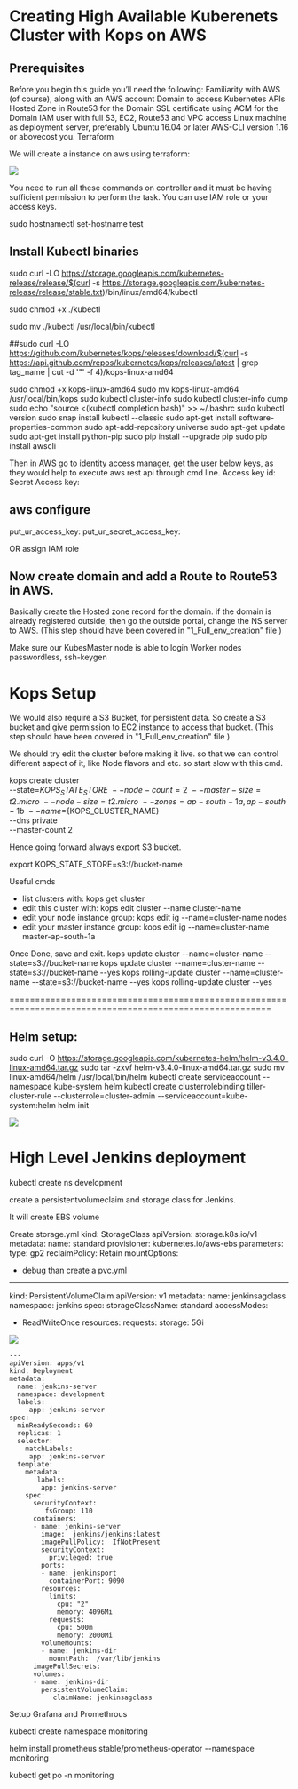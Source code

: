 # Creating High Available Kuberenets Cluster with Kops on AWS


## Prerequisites
Before you begin this guide you’ll need the following:
Familiarity with AWS (of course), along with an AWS account
Domain to access Kubernetes APIs
Hosted Zone in Route53 for the Domain
SSL certificate using ACM for the Domain
IAM user with full S3, EC2, Route53 and VPC access
Linux machine as deployment server, preferably Ubuntu 16.04 or later
AWS-CLI version 1.16 or abovecost you.
Terraform
	   
We will create a instance on aws using terraform:

![](images/Selection_632.png)
	   


You need  to run all these commands on controller and it must be having sufficient permission to perform the task.
You can use IAM role or your access keys.

sudo hostnamectl set-hostname test

## Install Kubectl binaries

sudo curl -LO https://storage.googleapis.com/kubernetes-release/release/$(curl -s https://storage.googleapis.com/kubernetes-release/release/stable.txt)/bin/linux/amd64/kubectl

sudo chmod +x ./kubectl

sudo mv ./kubectl /usr/local/bin/kubectl

##sudo curl -LO https://github.com/kubernetes/kops/releases/download/$(curl -s https://api.github.com/repos/kubernetes/kops/releases/latest | grep tag_name | cut -d '"' -f 4)/kops-linux-amd64


 sudo chmod +x kops-linux-amd64
sudo mv kops-linux-amd64 /usr/local/bin/kops
sudo kubectl cluster-info
sudo kubectl cluster-info dump
sudo echo "source <(kubectl completion bash)" >> ~/.bashrc
sudo kubectl version
sudo snap install kubectl --classic
sudo apt-get install software-properties-common
sudo apt-add-repository universe
sudo apt-get update
sudo apt-get install python-pip
sudo pip install --upgrade pip
sudo pip install awscli


Then in AWS go to identity access manager, get the user below keys, as they would help to execute aws rest api through cmd line.
Access key id:
Secret Access key:

## aws configure

put_ur_access_key:
put_ur_secret_access_key:

OR assign IAM role


## Now create domain and add a Route to Route53 in AWS.

Basically create the Hosted zone record for the domain.
if the domain is already registered outside, then go the outside portal, change the NS server to AWS.
(This step should have been covered in "1_Full_env_creation" file  )

Make sure our KubesMaster node is able to login Worker nodes passwordless, 
ssh-keygen
# Kops Setup
We would also require a S3 Bucket, for persistent data. 
So create a S3 bucket and give permission to EC2 instance to access that bucket.
(This step should have been covered in "1_Full_env_creation" file  )


We should try edit the cluster before making it live. so that we can  control different aspect of it, like Node flavors and etc.
so start slow with this cmd.


kops create cluster \
--state=${KOPS_STATE_STORE} \
--node-count=2 \
--master-size=t2.micro \
--node-size=t2.micro \
--zones=ap-south-1a,ap-south-1b \
--name=${KOPS_CLUSTER_NAME} \
--dns private \
--master-count 2

Hence going forward always export S3 bucket.	

export KOPS_STATE_STORE=s3://bucket-name

   
Useful cmds   
 * list clusters with: 							kops get cluster
 * edit this cluster with: 						kops edit cluster --name cluster-name
 * edit your node instance group: 				kops edit ig --name=cluster-name nodes
 * edit your master instance group: 			kops edit ig --name=cluster-name master-ap-south-1a




Once Done, save and exit.
 kops update cluster  --name=cluster-name  --state=s3://bucket-name
 kops update cluster  --name=cluster-name  --state=s3://bucket-name  --yes
 kops rolling-update cluster --name=cluster-name  --state=s3://bucket-name  --yes
 kops rolling-update cluster --yes


=========================================================================================================
## Helm setup:

 sudo curl -O https://storage.googleapis.com/kubernetes-helm/helm-v3.4.0-linux-amd64.tar.gz
 sudo tar -zxvf  helm-v3.4.0-linux-amd64.tar.gz
 sudo mv linux-amd64/helm /usr/local/bin/helm
 kubectl create serviceaccount --namespace kube-system helm
 kubectl create clusterrolebinding tiller-cluster-rule --clusterrole=cluster-admin --serviceaccount=kube-system:helm
 helm init

![](images/Selection_633.png)

# High Level Jenkins deployment

kubectl create ns development

create a persistentvolumeclaim and storage class for Jenkins.

It will create EBS volume 

Create storage.yml
kind: StorageClass
apiVersion: storage.k8s.io/v1
metadata:
  name: standard
provisioner: kubernetes.io/aws-ebs
parameters:
  type: gp2
reclaimPolicy: Retain
mountOptions:
  - debug
than create a pvc.yml
---
kind: PersistentVolumeClaim
apiVersion: v1
metadata:
  name: jenkinsagclass
  namespace: jenkins
spec:
  storageClassName: standard
  accessModes:
  -  ReadWriteOnce
  resources:
    requests:
      storage: 5Gi
      

![](images/Selection_634.png)

```
---
apiVersion: apps/v1
kind: Deployment
metadata:
  name: jenkins-server
  namespace: development
  labels:
     app: jenkins-server
spec:
  minReadySeconds: 60
  replicas: 1
  selector:
    matchLabels:
     app: jenkins-server
  template:
    metadata:
       labels:
        app: jenkins-server
    spec:
      securityContext:
         fsGroup: 110
      containers:
      - name: jenkins-server
        image:  jenkins/jenkins:latest
        imagePullPolicy:  IfNotPresent
        securityContext:
          privileged: true
        ports:
        - name: jenkinsport
          containerPort: 9090
        resources:
          limits:
            cpu: "2"
            memory: 4096Mi
          requests:
            cpu: 500m
            memory: 2000Mi
        volumeMounts:
        - name: jenkins-dir
          mountPath:  /var/lib/jenkins
      imagePullSecrets:
      volumes:
      - name: jenkins-dir
        persistentVolumeClaim:
           claimName: jenkinsagclass

```


Setup Grafana and Promethrous

kubectl create namespace monitoring

helm install prometheus stable/prometheus-operator --namespace monitoring
	  
kubectl get po -n monitoring


